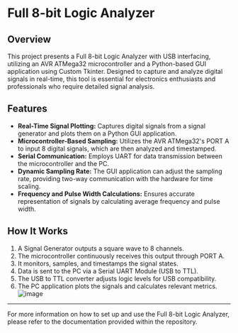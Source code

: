 # Full 8-bit Logic Analyzer

## Overview
This project presents a Full 8-bit Logic Analyzer with USB interfacing, utilizing an AVR ATMega32 microcontroller and a Python-based GUI application using Custom Tkinter. Designed to capture and analyze digital signals in real-time, this tool is essential for electronics enthusiasts and professionals who require detailed signal analysis.

## Features
- **Real-Time Signal Plotting:** Captures digital signals from a signal generator and plots them on a Python GUI application.
- **Microcontroller-Based Sampling:** Utilizes the AVR ATMega32's PORT A to input 8 digital signals, which are then analyzed and timestamped.
- **Serial Communication:** Employs UART for data transmission between the microcontroller and the PC.
- **Dynamic Sampling Rate:** The GUI application can adjust the sampling rate, providing two-way communication with the hardware for time scaling.
- **Frequency and Pulse Width Calculations:** Ensures accurate representation of signals by calculating average frequency and pulse width.

## How It Works
1. A Signal Generator outputs a square wave to 8 channels.
2. The microcontroller continuously receives this output through PORT A.
3. It monitors, samples, and timestamps the signal states.
4. Data is sent to the PC via a Serial UART Module (USB to TTL).
5. The USB to TTL converter adjusts logic levels for USB compatibility.
6. The PC application plots the signals and calculates relevant metrics.
![image](https://github.com/Youssef-Global/Full_8-bit_Logic_Analyzer_based_on_ATMega32/assets/105471669/5bb8c128-0294-4782-b440-53bd01b6d0f5)

---

For more information on how to set up and use the Full 8-bit Logic Analyzer, please refer to the documentation provided within the repository.
